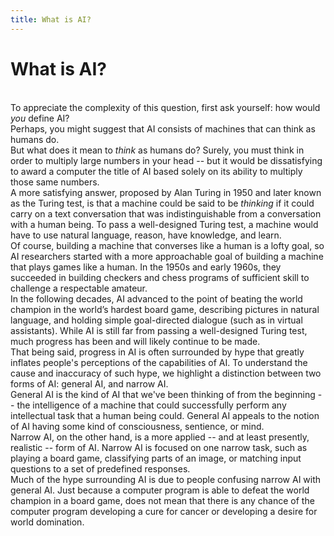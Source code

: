 ```yaml
---
title: What is AI?
---
```


# What is AI?

<br>
To appreciate the complexity of this question, first ask yourself: how would <i>you</i> define AI? 

<br>
Perhaps, you might suggest that AI consists of machines that can think as humans do.

<br>
But what does it mean to <i>think</i> as humans do? Surely, you must think in order to multiply large numbers in your head -- but it would be dissatisfying to award a computer the title of AI based solely on its ability to multiply those same numbers.

<br>
A more satisfying answer, proposed by Alan Turing in 1950 and later known as the Turing test, is that a machine could be said to be <i>thinking</i> if it could carry on a text conversation that was indistinguishable from a conversation with a human being. To pass a well-designed Turing test, a machine would have to use natural language, reason, have knowledge, and learn.

<br>
Of course, building a machine that converses like a human is a lofty goal, so AI researchers started with a more approachable goal of building a machine that plays games like a human. In the 1950s and early 1960s, they succeeded in building checkers and chess programs of sufficient skill to challenge a respectable amateur.

<br>
In the following decades, AI advanced to the point of beating the world champion in the world’s hardest board game, describing pictures in natural language, and holding simple goal-directed dialogue (such as in virtual assistants). While AI is still far from passing a well-designed Turing test, much progress has been and will likely continue to be made.

<br>
That being said, progress in AI is often surrounded by hype that greatly inflates people's perceptions of the capabilities of AI. To understand the cause and inaccuracy of such hype, we highlight a distinction between two forms of AI: general AI, and narrow AI.

<br>
General AI is the kind of AI that we've been thinking of from the beginning -- the intelligence of a machine that could successfully perform any intellectual task that a human being could. General AI appeals to the notion of AI having some kind of consciousness, sentience, or mind.

<br>
Narrow AI, on the other hand, is a more applied -- and at least presently, realistic -- form of AI. Narrow AI is focused on one narrow task, such as playing a board game, classifying parts of an image, or matching input questions to a set of predefined responses.

<br>
Much of the hype surrounding AI is due to people confusing narrow AI with general AI. Just because a computer program is able to defeat the world champion in a board game, does not mean that there is any chance of the computer program developing a cure for cancer or developing a desire for world domination.
